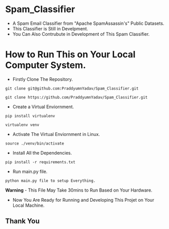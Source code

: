 # Spam_Classifier
- A Spam Email Classifier from "Apache SpamAssassin's" Public Datasets.
- This Classifier is Still in Develpment.
- You Can Also Contrubute in Development of This Spam Classifier.
# How to Run This on Your Local Computer System.
- Firstly Clone The Repository.
```
git clone git@github.com:PraddyumnYadav/Spam_Classifier.git
```
```
git clone https://github.com/PraddyumnYadav/Spam_Classifier.git
```
- Create a Virtual Enviornment.
```
pip install virtualenv
```
```
virtualenv venv
```
- Activate The Virtual Enviornment in Linux.
```
source ./venv/bin/activate
```
- Install All the Dependencies.
```
pip install -r requirements.txt
```
- Run main.py file.
```
python main.py file to setup Everything.
```
**Warning** - This File May Take 30mins to Run Based on Your Hardware.
- Now You Are Ready for Running and Developing This Projet on Your Local Machine.
## Thank You